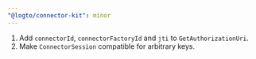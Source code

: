 ```yaml
---
"@logto/connector-kit": minor
---
```


1. Add `connectorId`, `connectorFactoryId` and `jti` to `GetAuthorizationUri`.
2. Make `ConnectorSession` compatible for arbitrary keys.
